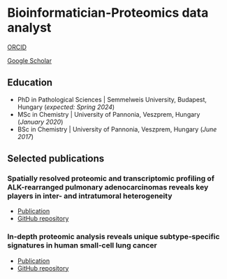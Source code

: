 # Bioinformatician-Proteomics data analyst

[ORCID](https://orcid.org/0000-0001-6414-0537)

[Google Scholar](https://scholar.google.hu/citations?user=aM1CbtIAAAAJ&hl=hu)

## Education
- PhD in Pathological Sciences | Semmelweis University, Budapest, Hungary (_expected: Spring 2024_)								       		
- MSc in Chemistry	| University of Pannonia, Veszprem, Hungary (_January 2020_)	 			        		
- BSc in Chemistry | University of Pannonia, Veszprem, Hungary (_June 2017_)

## Selected publications
### Spatially resolved proteomic and transcriptomic profiling of ALK-rearranged pulmonary adenocarcinomas reveals key players in inter- and intratumoral heterogeneity
- [Publication](https://doi.org/10.3390/ijms241411369)
- [GitHub repository](https://github.com/bszeitz/ALK_rearranged_pADCs_multiomics)

### In‐depth proteomic analysis reveals unique subtype‐specific signatures in human small‐cell lung cancer
- [Publication](https://doi.org/10.1002/ctm2.1060)
- [GitHub repository](https://github.com/bszeitz/SCLC_proteomics)
